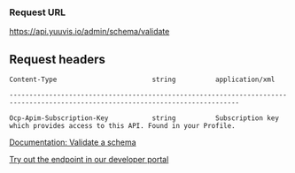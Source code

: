 ### Request URL

https://api.yuuvis.io/admin/schema/validate

## Request headers

```
Content-Type                        string          application/xml

--------------------------------------------------------------------------------------------------------------------------------

Ocp-Apim-Subscription-Key           string          Subscription key which provides access to this API. Found in your Profile.

```

[Documentation: Validate a schema](https://github.com/yuuvis/Documentation/wiki/Schema-definition#validate-your-schema)

[Try out the endpoint in our developer portal](https://ateamk8s.azurewebsites.net/Apis/Endpoints/admin-api)
